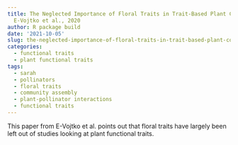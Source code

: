 ```yaml
---
title: The Neglected Importance of Floral Traits in Trait-Based Plant Community Assemblages.
  E-Vojtko et al., 2020
author: R package build
date: '2021-10-05'
slug: the-neglected-importance-of-floral-traits-in-trait-based-plant-community-assemblages-e-vojtko-et-al-2020
categories:
  - functional traits
  - plant functional traits
tags:
  - sarah
  - pollinators
  - floral traits
  - community assembly
  - plant-pollinator interactions
  - functional traits
---
```


This paper from E-Vojtko et al. points out that floral traits have largely been left out of studies looking at plant functional traits.  